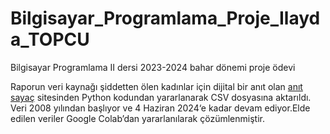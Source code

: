 # Bilgisayar_Programlama_Proje_Ilayda_TOPCU
Bilgisayar Programlama II dersi 2023-2024 bahar dönemi proje ödevi

Raporun veri kaynağı şiddetten ölen kadınlar için dijital bir anıt olan [anıt sayaç](https://anitsayac.com/?year=2024) sitesinden Python kodundan yararlanarak CSV dosyasına aktarıldı. Veri 2008 yılından başlıyor ve 4 Haziran 2024‘e kadar devam ediyor.Elde edilen veriler Google Colab’dan yararlanılarak çözümlenmiştir.
